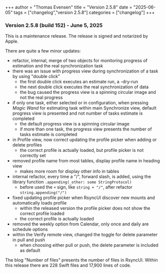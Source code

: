 +++
author = "Thomas Evensen"
title = "Version 2.5.8"
date = "2025-06-05"
tags = ["changelog","version 2.5.8"]
categories = ["changelog"]
+++

### Version 2.5.8 (build 152) - June 5, 2025 

This is a maintenance release. The release is signed and notarized by Apple.

There are quite a few minor updates:

- refactor, internal, merge of two objects for monitoring progress of estimation and the real synchronization task
- there was an issue with progress view during synchronization of a task by using "double click"
    - the first double click executes an estimate run, a -dry-run
    - the next double click executes the real synchronization of data
    - the bug caused the progress view is a spinning circular image and not the real progress
- if only one task, either selected or in configuration, when pressing *Magic Wand* for estimating task  within main Synchronize view, default progress view is presented and not number of tasks estimate is completed
    - the default progress view is a spinning circular image
    - if more than one task, the progress view presents the number of tasks estimate is completed
- in Profile view, now correct updating the profile picker when adding or delete profiles
    - the correct profile is actually loaded, but profile picker is not correctly set
- removed profile name from most tables, display profile name in heading view
    - makes more room for display other info in tables
- internal refactor, every time a "/", forward slash, is added, using the library function `.appending(_other: some StringProtocol)`
    - before used the `+` sign, like `string + "/"`, after refactor  `string.appending("/")`
- fixed updating profile picker when RsyncUI discover new mounts and automatically loads profile
    - within the released version the profile picker does not show the correct profile loaded
    - the correct profile is actually loaded
- removed the weekly option from Calendar, only once and daily are schedule options
- within the Verify remote view, changed the toggle for delete parameter in pull and push
    - when choosing either pull or push, the delete parameter is included as default
 
The blog "Number of files" presents the number of files in RsyncUI. Within this release there are 228 Swift files and 17,900 lines of code.
